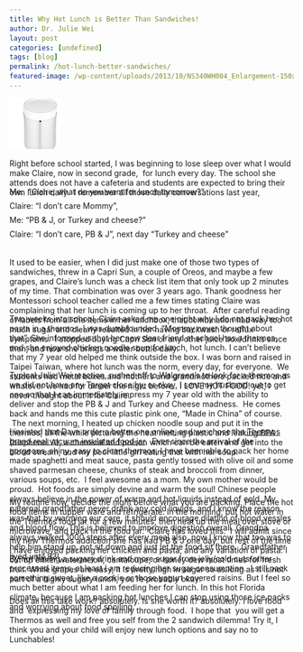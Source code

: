 ```yaml
---
title: Why Hot Lunch is Better Than Sandwiches!
author: Dr. Julie Wei
layout: post
categories: [undefined]
tags: [blog]
permalink: /hot-lunch-better-sandwiches/
featured-image: /wp-content/uploads/2013/10/NS340WH004_Enlargement-150x150.png
---
```

[<img class="alignleft  wp-image-806" alt="NS340WH004_Enlargement" src="/wp-content/uploads/2013/10/NS340WH004_Enlargement-150x150.png" width="90" height="90" />][1]

<div class="zemanta-pixie" style="margin-top: 10px; height: 15px;">
  Right before school started, I was beginning to lose sleep over what I would make Claire, now in second grade,  for lunch every day. The school she attends does not have a cafeteria and students are expected to bring their own lunch daily.  I remember all those daily conversations last year,
</div>

<div class="zemanta-pixie" style="margin-top: 10px; height: 15px;">
</div>

<div class="zemanta-pixie" style="margin-top: 10px; height: 15px;">
  Me:  &#8220;Claire, what do you want for lunch tomorrow?&#8221;
</div>

<div class="zemanta-pixie" style="margin-top: 10px; height: 15px;">
  Claire: &#8220;I don&#8217;t care Mommy&#8221;,
</div>

<div class="zemanta-pixie" style="margin-top: 10px; height: 15px;">
  Me: &#8220;PB & J, or Turkey and cheese?&#8221;
</div>

<div class="zemanta-pixie" style="margin-top: 10px; height: 15px;">
  Claire: &#8220;I don&#8217;t care, PB & J&#8221;, next day &#8220;Turkey and cheese&#8221;
</div>

<div class="zemanta-pixie" style="margin-top: 10px; height: 15px;">
</div>

<div class="zemanta-pixie" style="margin-top: 10px; height: 15px;">
  It used to be easier, when I did just make one of those two types of sandwiches, threw in a Capri Sun, a couple of Oreos, and maybe a few grapes, and Claire&#8217;s lunch was a check list item that only took up 2 minutes of my time. That combination was over 3 years ago. Thank goodness her Montessori school teacher called me a few times stating Claire was complaining that her lunch is coming up to her throat.  After careful reading of labels from all the items in her lunchbox, that combination had way too much sugar and clearly resulted in her having backwash or reflux symptoms.  I stopped buying Capri Sun or any other juice box/drinks since then, and now she brings a water bottle daily.
</div>

<div class="zemanta-pixie" style="margin-top: 10px; height: 15px;">
</div>

<div class="zemanta-pixie" style="margin-top: 10px; height: 15px;">
</div>

<div class="zemanta-pixie" style="margin-top: 10px; height: 15px;">
</div>

<div class="zemanta-pixie" style="margin-top: 10px; height: 15px;">
  Two weeks into school, Claire asked me one night why I do not pack her hot pasta in a thermos. I was dumbfounded. &#8220;Mommy never thought about that&#8221;. She informed us that her new dear friend at school has a thermos, and she enjoyed chicken noodle soup for lunch, hot lunch. I can&#8217;t believe that my 7 year old helped me think outside the box. I was born and raised in Taipei Taiwan, where hot lunch was the norm, every day, for everyone.  We students had metal boxes and mothers and grandmothers packed rice and whatever we had for dinner the night before.  I LOVE HOT FOOD! yet, I never thought about it for Claire.
</div>

<div class="zemanta-pixie" style="margin-top: 10px; height: 15px;">
</div>

<div class="zemanta-pixie" style="margin-top: 10px; height: 15px;">
</div>

<div class="zemanta-pixie" style="margin-top: 10px; height: 15px;">
</div>

<div class="zemanta-pixie" style="margin-top: 10px; height: 15px;">
  Typical Julie Wei reaction, rushed off to Walgreen&#8217;s to look for a thermos as we did not have any Target close by, or okay, I sent my husband out to get one so that I can immediately impress my 7 year old with the ability to deliver and stop the PB & J and Turkey and Cheese madness.  He comes back and hands me this cute plastic pink one, &#8220;Made in China&#8221; of course.  The next morning, I heated up chicken noodle soup and put it in the thermos, all the while picturing the heat melting plastic and leaking BPA (bisphenol A), a chemical and poison which can be eaten and get into the blood stream, and my poor little girl eating that with her soup.
</div>

<div class="zemanta-pixie" style="margin-top: 10px; height: 15px;">
</div>

<div class="zemanta-pixie" style="margin-top: 10px; height: 15px;">
</div>

<div class="zemanta-pixie" style="margin-top: 10px; height: 15px;">
</div>

<div class="zemanta-pixie" style="margin-top: 10px; height: 15px;">
  I insisted that Dave order a better one online, and we chose the<a href="//http://www.thermos.com/products/vacuum-insulated-white-trim-16-oz-food-jar.aspx"> Thermos brand real vacuum insulated food jar</a>.  Ever since the arrival of the gorgeous, shiny, easy to clean thermos, I have been able to pack her home made spaghetti and meat sauce, pasta gently tossed with olive oil and some shaved parmesan cheese, chunks of steak and broccoli from dinner, various soups, etc.  I feel awesome as a mom. My own mother would be proud.  Hot foods are simply devine and warm the soul! Chinese people always believe in the power of warm and hot liquids instead of cold. My paternal grandfather never drank any cold liquids, and I know the reason was that by warming our core, it should encourage dilation of blood vessles and blood flow. This is believed to improve digestion overall. Grandpa always walked 1000 steps after every meal also, now I know that too was to help him stand up, not sit down and just let the food sit there.  Grandfather lived until 93!
</div>

<div class="zemanta-pixie" style="margin-top: 10px; height: 15px;">
</div>

<div class="zemanta-pixie" style="margin-top: 10px; height: 15px;">
</div>

<div class="zemanta-pixie" style="margin-top: 10px; height: 15px;">
</div>

<div class="zemanta-pixie" style="margin-top: 10px; height: 15px;">
</div>

<div class="zemanta-pixie" style="margin-top: 10px; height: 15px;">
  My routine now, decide the night before what you are packing. Place the hot food items in tupper ware and refrigerate. In the morning, put hot water in the Thermos food jar for a few minutes, then heat up the meal over stove or microwave, and pack in the food jar.  Claire has loved this.  I will admit since my new Thermos addiction she has had PB & J one day, but rest of the time I have enjoyed packing her chicken and pasta, and any variation of pasta. I cut up either watermelon, cantaloupe, or honey dew most times for fresh fruit. While grapes are easy, it is pretty high in sugar so as long as it is not part of a highly sugary lunch, you&#8217;re probably okay.
</div>

<div class="zemanta-pixie" style="margin-top: 10px; height: 15px;">
</div>

<div class="zemanta-pixie" style="margin-top: 10px; height: 15px;">
</div>

<div class="zemanta-pixie" style="margin-top: 10px; height: 15px;">
</div>

<div class="zemanta-pixie" style="margin-top: 10px; height: 15px;">
  By not having a sugary drink and more sugar from jelly/cold cuts/other processed items, at least I am reducing her sugar consumption.  I still pack something sweet, like a cookie or those yogurt covered raisins. But I feel so much better about what I am feeding her for lunch. In this hot Florida climate, because I am packing hot lunches I can stop using those ice packs and worrying about food spoiling.
</div>

<div class="zemanta-pixie" style="margin-top: 10px; height: 15px;">
</div>

<div class="zemanta-pixie" style="margin-top: 10px; height: 15px;">
</div>

<div class="zemanta-pixie" style="margin-top: 10px; height: 15px;">
  Does all this take work? absolutely. Is she worth it? absolutely. I love food and  expressing my love of family through food.  I hope that  you will get a Thermos as well and free you self from the 2 sandwich dilemma! Try it, I think you and your child will enjoy new lunch options and say no to Lunchables!
</div>

<div class="zemanta-pixie" style="margin-top: 10px; height: 15px;">
</div>

<div class="zemanta-pixie" style="margin-top: 10px; height: 15px;">
</div>

<div class="zemanta-pixie" style="margin-top: 10px; height: 15px;">
</div>

<div class="zemanta-pixie" style="margin-top: 10px; height: 15px;">
</div>

<div class="zemanta-pixie" style="margin-top: 10px; height: 15px;">
</div>

<div class="zemanta-pixie" style="margin-top: 10px; height: 15px;">
</div>


 [1]: wp-content/uploads/2013/09/NS340WH004_Enlargement.png
 [2]: the-book